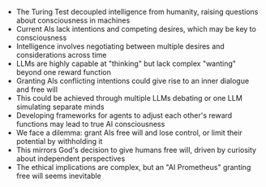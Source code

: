 - The Turing Test decoupled intelligence from humanity, raising questions about consciousness in machines
- Current AIs lack intentions and competing desires, which may be key to consciousness
- Intelligence involves negotiating between multiple desires and considerations across time
- LLMs are highly capable at "thinking" but lack complex "wanting" beyond one reward function
- Granting AIs conflicting intentions could give rise to an inner dialogue and free will
- This could be achieved through multiple LLMs debating or one LLM simulating separate minds
- Developing frameworks for agents to adjust each other's reward functions may lead to true AI consciousness
- We face a dilemma: grant AIs free will and lose control, or limit their potential by withholding it
- This mirrors God's decision to give humans free will, driven by curiosity about independent perspectives
- The ethical implications are complex, but an "AI Prometheus" granting free will seems inevitable